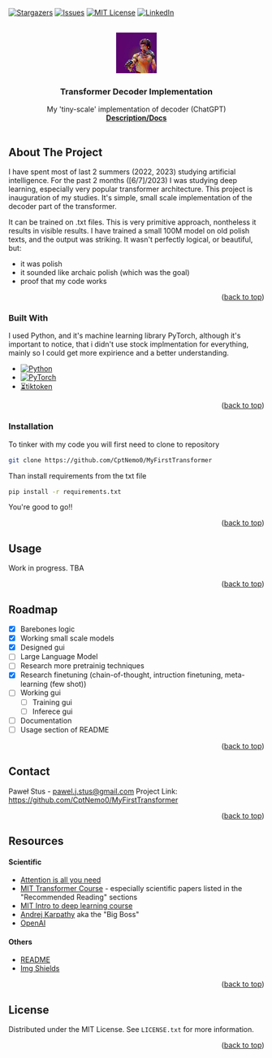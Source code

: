 <a name="readme-top"></a>

[![Stargazers][stars-shield]][stars-url]
[![Issues][issues-shield]][issues-url]
[![MIT License][license-shield]][license-url]
[![LinkedIn][linkedin-shield]][linkedin-url]

<!-- PROJECT LOGO -->
<br />
<div align="center">
  <a href="https://github.com/CptNemo0/MyFirstTransformer">
    <img src="images/logo.jpg" alt="Logo" width="80" height="80">
  </a>

  <h3 align="center">Transformer Decoder Implementation</h3>

  <p align="center">
    My 'tiny-scale' implementation of decoder (ChatGPT)
    <br />
    <a href="https://github.com/CptNemo0/MyFirstTransformer"><strong>Description/Docs</strong></a>
    <br />
    <br />
  </p>
</div>

<!-- ABOUT THE PROJECT -->
## About The Project
<!--
[![Product Name Screen Shot][product-screenshot]](https://example.com)-->

I have spent most of last 2 summers (2022, 2023) studying artificial intelligence. For the past 2 months ([6/7]/2023) I was studying deep learning, especially very popular transformer architecture. This project is inauguration of my studies. It's simple, small scale implementation of the decoder part of the transformer. 

It can be trained on .txt files. This is very primitive approach, nontheless it results in visible results. I have trained a small 100M model on old polish texts, and the output was striking. It wasn't perfectly logical, or beautiful, but:
* it was polish
* it sounded like archaic polish (which was the goal)
* proof that my code works
<p align="right">(<a href="#readme-top">back to top</a>)</p>

### Built With

I used Python, and it's machine learning library PyTorch, although it's important to notice, that i didn't use stock implmentation for everything, mainly so I could get more expirience and a better understanding.

* [![Python][Python]][Python-url]
* [![PyTorch][Pytorch]][Pytorch-url]
* [⏳tiktoken](https://github.com/openai/tiktoken)
<p align="right">(<a href="#readme-top">back to top</a>)</p>


### Installation

To tinker with my code you will first need to clone to repository
   ```sh
   git clone https://github.com/CptNemo0/MyFirstTransformer
   ```
Than install requirements from the txt file
   ```sh
   pip install -r requirements.txt
   ```
You're good to go!!
<p align="right">(<a href="#readme-top">back to top</a>)</p>

<!-- USAGE EXAMPLES -->
## Usage

Work in progress. TBA

<p align="right">(<a href="#readme-top">back to top</a>)</p>

<!-- ROADMAP -->
## Roadmap

- [x] Barebones logic
- [x] Working small scale models
- [x] Designed gui
- [ ] Large Language Model 
- [ ] Research more pretrainig techniques
- [x] Research finetuning (chain-of-thought, intruction finetuning, meta-learning (few shot))
- [ ] Working gui
    - [ ] Training gui
    - [ ] Inferece gui
- [ ] Documentation
- [ ] Usage section of README

<p align="right">(<a href="#readme-top">back to top</a>)</p>

## Contact

Paweł Stus - pawel.j.stus@gmail.com 
Project Link: https://github.com/CptNemo0/MyFirstTransformer
<p align="right">(<a href="#readme-top">back to top</a>)</p>


## Resources
#### Scientific
* [Attention is all you need](https://arxiv.org/abs/1706.03762)
* [MIT Transformer Course](https://web.stanford.edu/class/cs25/) - especially scientific papers listed in the "Recommended Reading" sections
* [MIT Intro to deep learning course](http://introtodeeplearning.com/)
* [Andrej Karpathy](https://karpathy.ai/) aka the "Big Boss" 
* [OpenAI](https://openai.com/)

#### Others
* [README](https://github.com/othneildrew/Best-README-Template)
* [Img Shields](https://shields.io)
<p align="right">(<a href="#readme-top">back to top</a>)</p>


<!-- LICENSE -->
## License

Distributed under the MIT License. See `LICENSE.txt` for more information.
<p align="right">(<a href="#readme-top">back to top</a>)</p>

[stars-shield]: https://img.shields.io/github/stars/CptNemo0/MyFirstTransformer.svg?style=for-the-badge
[stars-url]: https://github.com/CptNemo0/MyFirstTransformer/stargazers

[issues-shield]: https://img.shields.io/github/issues/CptNemo0/MyFirstTransformer.svg?style=for-the-badge
[issues-url]: https://github.com/CptNemo0/MyFirstTransformer/issues

[license-shield]: https://img.shields.io/github/license/CptNemo0/MyFirstTransformer.svg?style=for-the-badge
[license-url]: https://github.com/CptNemo0/MyFirstTransformer/LICENSE.txt

[linkedin-shield]: https://img.shields.io/badge/-LinkedIn-black.svg?style=for-the-badge&logo=linkedin&colorB=555
[linkedin-url]: https://www.linkedin.com/in/pawe%C5%82-stus-11884a277/

[Python]: https://img.shields.io/badge/python-3670A0?style=for-the-badge&logo=python&logoColor=ffdd54
[Python-url]: https://www.python.org/downloads/release/python-3114/

[Pytorch]: https://img.shields.io/badge/PyTorch-EE4C2C?logo=pytorch&logoColor=fff&style=for-the-badge
[Pytorch-url]: https://pytorch.org/

[TikToken]: ⏳
[TikToken-url]: https://github.com/openai/tiktoken
